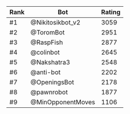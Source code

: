 Rank|Bot|Rating
---|---|---
#1|@Nikitosikbot_v2|3059
#2|@ToromBot|2951
#3|@RaspFish|2877
#4|@colinbot|2645
#5|@Nakshatra3|2548
#6|@anti-bot|2202
#7|@OpeningsBot|2178
#8|@pawnrobot|1877
#9|@MinOpponentMoves|1106
